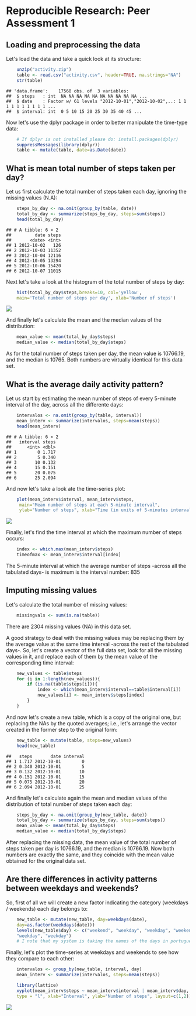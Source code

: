 # Reproducible Research: Peer Assessment 1



## Loading and preprocessing the data
Let's load the data and take a quick look at its structure:

```r
    unzip("activity.zip")
    table <- read.csv("activity.csv", header=TRUE, na.strings="NA")
    str(table)
```

```
## 'data.frame':	17568 obs. of  3 variables:
##  $ steps   : int  NA NA NA NA NA NA NA NA NA NA ...
##  $ date    : Factor w/ 61 levels "2012-10-01","2012-10-02",..: 1 1 1 1 1 1 1 1 1 1 ...
##  $ interval: int  0 5 10 15 20 25 30 35 40 45 ...
```

Now let's use the dplyr package in order to better manipulate
the time-type data:

```r
    # If dplyr is not installed please do: install.packages(dplyr)
    suppressMessages(library(dplyr))
    table <- mutate(table, date=as.Date(date))
```

## What is mean total number of steps taken per day?

Let us first calculate the total number of steps taken each day, ignoring the missing values (N.A):

```r
    steps_by_day <- na.omit(group_by(table, date))
    total_by_day <- summarize(steps_by_day, steps=sum(steps))
    head(total_by_day)
```

```
## # A tibble: 6 × 2
##         date steps
##       <date> <int>
## 1 2012-10-02   126
## 2 2012-10-03 11352
## 3 2012-10-04 12116
## 4 2012-10-05 13294
## 5 2012-10-06 15420
## 6 2012-10-07 11015
```
    
Next let's take a look at the histogram of the total number of steps by day:
    

```r
    hist(total_by_day$steps,breaks=10, col='yellow',
    main='Total number of steps per day', xlab='Number of steps')
```

![](PA1_template_files/figure-html/unnamed-chunk-5-1.png)<!-- -->

And finally let's calculate the mean and the median values of the distribution:

```r
    mean_value <- mean(total_by_day$steps)
    median_value <- median(total_by_day$steps)
```

As for the total number of steps taken per day, the mean value is 10766.19, and the median is 10765. Both numbers are virtually identical for this data set.

## What is the average daily activity pattern?
Let us start by estimating the mean number of steps of every 5-minute interval of the day, across all the differente days:

```r
    intervalos <- na.omit(group_by(table, interval))
    mean_interv <- summarize(intervalos, steps=mean(steps))
    head(mean_interv)
```

```
## # A tibble: 6 × 2
##   interval steps
##      <int> <dbl>
## 1        0 1.717
## 2        5 0.340
## 3       10 0.132
## 4       15 0.151
## 5       20 0.075
## 6       25 2.094
```

And now let's take a look ate the time-series plot:

```r
    plot(mean_interv$interval, mean_interv$steps,
     main="Mean number of steps at each 5-minute interval",
     ylab="Number of steps", xlab="Time (in units of 5-minutes intervals)")
```

![](PA1_template_files/figure-html/unnamed-chunk-8-1.png)<!-- -->
    
Finally, let's find the time interval at which the maximum number of steps occurs:

```r
    index <- which.max(mean_interv$steps)
    timeofmax <- mean_interv$interval[index]
```

The 5-minute interval at which the average number of steps -across all the tabulated days- is maximum is the interval number: 835


## Imputing missing values

Let's calculate the total number of missing values:

```r
    missingvals <- sum(is.na(table))
```

There are 2304 missing values (NA) in this data set.


A good strategy to deal with the missing values may be replacing them by the average value at the same time interval -across the rest of the tabulated days-. So, let's create a vector of the full data set, look for all the missing values in it, and replace each of them by the mean value of the corresponding time interval:


```r
    new_values <- table$steps
    for (i in 1:length(new_values)){
        if (is.na(table$steps[i])){
            index <- which(mean_interv$interval==table$interval[i])
            new_values[i] <- mean_interv$steps[index]
        }
    }
```

And now let's create a new table, which is a copy of the original one, but replacing the NAs by the quoted averages; i.e., let's arrange the vector created in the former step to the original form:


```r
    new_table <- mutate(table, steps=new_values)
    head(new_table)
```

```
##   steps       date interval
## 1 1.717 2012-10-01        0
## 2 0.340 2012-10-01        5
## 3 0.132 2012-10-01       10
## 4 0.151 2012-10-01       15
## 5 0.075 2012-10-01       20
## 6 2.094 2012-10-01       25
```

And finally let's calculate again the mean and median values of the distribution of total number of steps taken each day:


```r
    steps_by_day <- na.omit(group_by(new_table, date))
    total_by_day <- summarize(steps_by_day, steps=sum(steps))
    mean_value <- mean(total_by_day$steps)
    median_value <- median(total_by_day$steps)
```
    
After replacing the missing data, the mean value of the total number of steps taken per day is 10766.19, and the median is 10766.19. Now both numbers are exactly the same, and they coincide with the mean value obtained for the original data set.



## Are there differences in activity patterns between weekdays and weekends?

So, first of all we will create a new factor indicating the category (weekdays / weekends) each day belongs to:

```r
    new_table <- mutate(new_table, day=weekdays(date),     
    day=as.factor(weekdays(date)))
    levels(new_table$day) <- c("weekend", "weekday", "weekday", "weekend", "weekday",
    "weekday", "weekday")
    # I note that my system is taking the names of the days in portuguese, which make the order of the levels vary with respect to english
```

Finally, let's plot the time-series at weekdays and weekends to see how they compare to each other:

```r
    intervalos <- group_by(new_table, interval, day)
    mean_interv <- summarize(intervalos, steps=mean(steps))

    library(lattice)
    xyplot(mean_interv$steps ~ mean_interv$interval | mean_interv$day, 
    type = "l", xlab="Interval", ylab="Number of steps", layout=c(1,2))
```

![](PA1_template_files/figure-html/unnamed-chunk-15-1.png)<!-- -->



